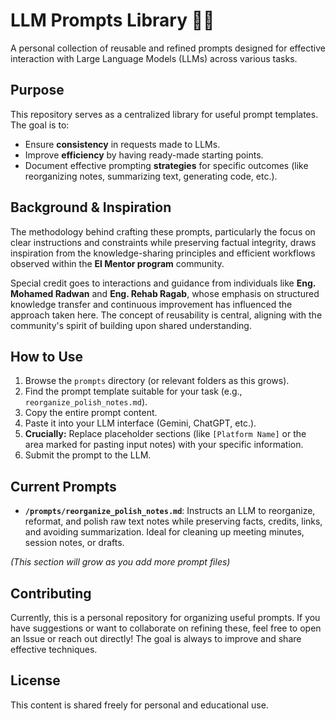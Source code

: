 # LLM Prompts Library 🤖✨

A personal collection of reusable and refined prompts designed for effective interaction with Large Language Models (LLMs) across various tasks.

## Purpose

This repository serves as a centralized library for useful prompt templates. The goal is to:

*   Ensure **consistency** in requests made to LLMs.
*   Improve **efficiency** by having ready-made starting points.
*   Document effective prompting **strategies** for specific outcomes (like reorganizing notes, summarizing text, generating code, etc.).

## Background & Inspiration

The methodology behind crafting these prompts, particularly the focus on clear instructions and constraints while preserving factual integrity, draws inspiration from the knowledge-sharing principles and efficient workflows observed within the **El Mentor program** community.

Special credit goes to interactions and guidance from individuals like **Eng. Mohamed Radwan** and **Eng. Rehab Ragab**, whose emphasis on structured knowledge transfer and continuous improvement has influenced the approach taken here. The concept of reusability is central, aligning with the community's spirit of building upon shared understanding.

## How to Use

1.  Browse the `prompts` directory (or relevant folders as this grows).
2.  Find the prompt template suitable for your task (e.g., `reorganize_polish_notes.md`).
3.  Copy the entire prompt content.
4.  Paste it into your LLM interface (Gemini, ChatGPT, etc.).
5.  **Crucially:** Replace placeholder sections (like `[Platform Name]` or the area marked for pasting input notes) with your specific information.
6.  Submit the prompt to the LLM.

## Current Prompts

*   **`/prompts/reorganize_polish_notes.md`**: Instructs an LLM to reorganize, reformat, and polish raw text notes while preserving facts, credits, links, and avoiding summarization. Ideal for cleaning up meeting minutes, session notes, or drafts.

*(This section will grow as you add more prompt files)*

## Contributing

Currently, this is a personal repository for organizing useful prompts. If you have suggestions or want to collaborate on refining these, feel free to open an Issue or reach out directly! The goal is always to improve and share effective techniques.

## License

This content is shared freely for personal and educational use.